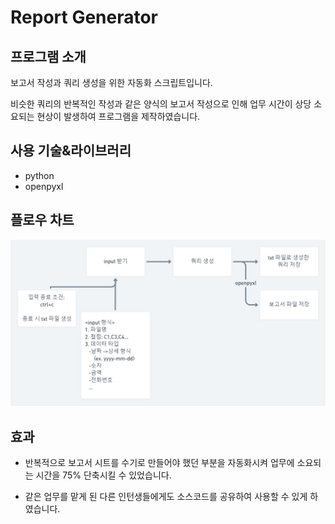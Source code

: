 # Report Generator

## 프로그램 소개

보고서 작성과 쿼리 생성을 위한 자동화 스크립트입니다.

비슷한 쿼리의 반복적인 작성과 같은 양식의 보고서 작성으로 인해 업무 시간이 상당 소요되는 현상이 발생하여 프로그램을 제작하였습니다.

## 사용 기술&라이브러리

- python
- openpyxl

## 플로우 차트

![report_generator_flowchart](/images/markdown/report_generator_flowchart.png)

## 효과

- 반복적으로 보고서 시트를 수기로 만들어야 했던 부분을 자동화시켜 업무에 소요되는 시간을 75% 단축시킬 수 있었습니다.

- 같은 업무를 맡게 된 다른 인턴생들에게도 소스코드를 공유하여 사용할 수 있게 하였습니다.
